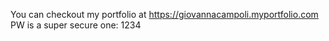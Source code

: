 You can checkout my portfolio at https://giovannacampoli.myportfolio.com
PW is a super secure one: 1234
